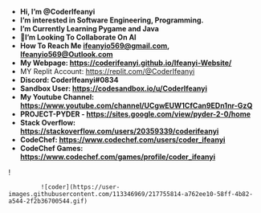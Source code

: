 - **Hi, I’m @CoderIfeanyi**
- **I’m interested in Software Engineering, Programming.**
- **I’m Currently Learning Pygame and Java**
- **👀I’m Looking To Collaborate On AI**
-  **How To Reach Me **ifeanyio569@gmail.com**, Ifeanyio569@Outlook.com**
- **My Webpage:     https://coderifeanyi.github.io/Ifeanyi-Website/**
- MY Replit Account: https://replit.com/@CoderIfeanyi
- **Discord: CoderIfeanyi#0834**
- **Sandbox User: https://codesandbox.io/u/CoderIfeanyi**
- **My Youtube Channel: https://www.youtube.com/channel/UCgwEUW1CfCan9EDn1nr-GzQ**
- **PROJECT-PYDER - https://sites.google.com/view/pyder-2-0/home**
- **Stack Overflow: https://stackoverflow.com/users/20359339/coderifeanyi**
- **CodeChef: https://www.codechef.com/users/coder_ifeanyi**
- **CodeChef Games: https://www.codechef.com/games/profile/coder_ifeanyi**
<!---
CODERIFEANYI/CODERIFEANYI IS A ✨ SPECIAL ✨ REPOSITORY BECAUSE ITS `README.MD` (THIS FILE) APPEARS ON YOUR GITHUB PROFILE.
YOU CAN CLICK THE PREVIEW LINK TO TAKE A LOOK AT YOUR CHANGES.
--->!


             ![coder](https://user-images.githubusercontent.com/113346969/217755814-a762ee10-58ff-4b82-a544-2f2b36700544.gif)
